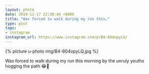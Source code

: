 ```yaml
---
layout: photo
date: 2019-11-17 22:38:44 +0000
title: "Was forced to walk during my run this…"
type: post
tags:
- instagram
instagram_url: https://www.instagram.com/p/B4-804opyLQ/
---
```


{% picture u-photo img/B4-804opyLQ.jpg %}

Was forced to walk during my run this morning by the unruly youths hogging the path 😂🤣
